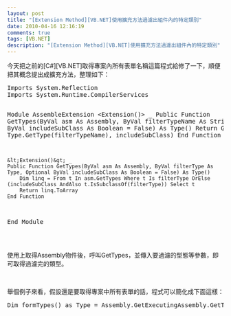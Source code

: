 ```yaml
---
layout: post
title: "[Extension Method][VB.NET]使用擴充方法過濾出組件內的特定類別"
date: 2010-04-16 12:16:19
comments: true
tags: [VB.NET]
description: "[Extension Method][VB.NET]使用擴充方法過濾出組件內的特定類別"
---
```

<p>今天把之前的[C#][VB.NET]取得專案內所有表單名稱這篇程式給修了一下，順便把其概念提出成擴充方法，整理如下：</p>  <p />  <div style="padding-bottom: 0px; margin: 0px; padding-left: 0px; padding-right: 0px; display: inline; float: none; padding-top: 0px" id="scid:812469c5-0cb0-4c63-8c15-c81123a09de7:f94df2b5-45e7-42be-b42c-138b55cb815c" class="wlWriterEditableSmartContent"><pre name="code" class="vb">Imports System.Reflection
Imports System.Runtime.CompilerServices

Module AssembleExtension
    &lt;Extension()&gt; _
    Public Function GetTypes(ByVal asm As Assembly, ByVal filterTypeName As String, Optional ByVal includeSubClass As Boolean = False) As Type()
        Return GetTypes(asm, Type.GetType(filterTypeName), includeSubClass)
    End Function

    &lt;Extension()&gt; _
    Public Function GetTypes(ByVal asm As Assembly, ByVal filterType As Type, Optional ByVal includeSubClass As Boolean = False) As Type()
        Dim linq = From t In asm.GetTypes Where t Is filterType OrElse (includeSubClass AndAlso t.IsSubclassOf(filterType)) Select t
        Return linq.ToArray
    End Function
End Module
</pre></div>

<p />

<p> </p>

<p>使用上取得Assembly物件後，呼叫GetTypes，並傳入要過濾的型態等參數，即可取得過濾完的類型。</p>

<p> </p>

<p>舉個例子來看，假設還是要取得專案中所有表單的話，程式可以簡化成下面這樣：</p>

<div style="padding-bottom: 0px; margin: 0px; padding-left: 0px; padding-right: 0px; display: inline; float: none; padding-top: 0px" id="scid:812469c5-0cb0-4c63-8c15-c81123a09de7:d2998abf-631c-4bc5-869e-c7a4862d384c" class="wlWriterEditableSmartContent"><pre name="code" class="vb:nocontrols">Dim formTypes() as Type = Assembly.GetExecutingAssembly.GetTypes(GetType(Form), True)       </pre></div>